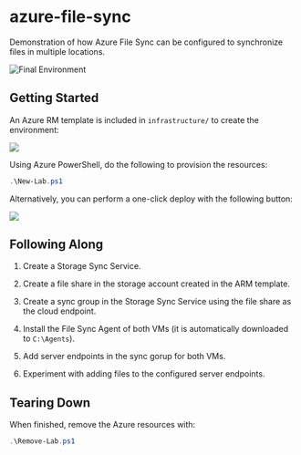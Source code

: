 # azure-file-sync

Demonstration of how Azure File Sync can be configured to synchronize files in multiple locations.

![Final Environment](https://user-images.githubusercontent.com/3911650/49400286-0a9eb000-f701-11e8-95f9-4ff38170319c.png)

## Getting Started

An Azure RM template is included in `infrastructure/` to create the environment:

<a href="http://armviz.io/#/?load=https%3A%2F%2Fraw.githubusercontent.com%2Flrakai%2Fazure-file-sync%2Fmaster%2Finfrastructure%2Farm-template.json">
    <img src="https://camo.githubusercontent.com/536ab4f9bc823c2e0ce72fb610aafda57d8c6c12/687474703a2f2f61726d76697a2e696f2f76697375616c697a65627574746f6e2e706e67" data-canonical-src="http://armviz.io/visualizebutton.png" style="max-width:100%;">
</a> 

Using Azure PowerShell, do the following to provision the resources:

```ps1
.\New-Lab.ps1
```

Alternatively, you can perform a one-click deploy with the following button:

<a href="https://portal.azure.com/#create/Microsoft.Template/uri/https%3A%2F%2Fraw.githubusercontent.com%2Flrakai%2Fazure-file-sync%2Fmaster%2Finfrastructure%2Farm-template.json">
    <img src="https://camo.githubusercontent.com/9285dd3998997a0835869065bb15e5d500475034/687474703a2f2f617a7572656465706c6f792e6e65742f6465706c6f79627574746f6e2e706e67" data-canonical-src="http://azuredeploy.net/deploybutton.png" style="max-width:100%;">
</a>

## Following Along

1. Create a Storage Sync Service.

2. Create a file share in the storage account created in the ARM template.

3. Create a sync group in the Storage Sync Service using the file share as the cloud endpoint.

4. Install the File Sync Agent of both VMs (it is automatically downloaded to `C:\Agents`).

5. Add server endpoints in the sync gorup for both VMs.

6. Experiment with adding files to the configured server endpoints.

## Tearing Down

When finished, remove the Azure resources with:
```ps1
.\Remove-Lab.ps1
```
